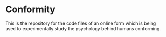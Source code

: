# Conformity
This is the repository for the code files of an online form which is being used to experimentally study the psychology behind humans conforming.
